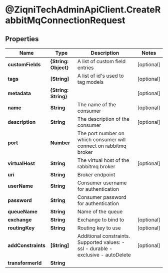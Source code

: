 # @ZiqniTechAdminApiClient.CreateRabbitMqConnectionRequest

## Properties

Name | Type | Description | Notes
------------ | ------------- | ------------- | -------------
**customFields** | **{String: Object}** | A list of custom field entries | [optional] 
**tags** | **[String]** | A list of id&#39;s used to tag models | [optional] 
**metadata** | **{String: String}** |  | [optional] 
**name** | **String** | The name of the consumer | [optional] 
**description** | **String** | The description of the consumer | [optional] 
**port** | **Number** | The port number on which consumer will connect on rabbitmq broker | 
**virtualHost** | **String** | The virtual host of the rabbitmq broker | [optional] 
**uri** | **String** | Broker endpoint | 
**userName** | **String** | Consumer username for authentication | 
**password** | **String** | Consumer password for authentication | 
**queueName** | **String** | Name of the queue | 
**exchange** | **String** | Exchange to bind to | [optional] 
**routingKey** | **String** | Routing key to use | [optional] 
**addConstraints** | **[String]** | Additional constraints.  Supported values:  - ssl  - durable  - exclusive  - autoDelete | [optional] 
**transformerId** | **String** |  | 


